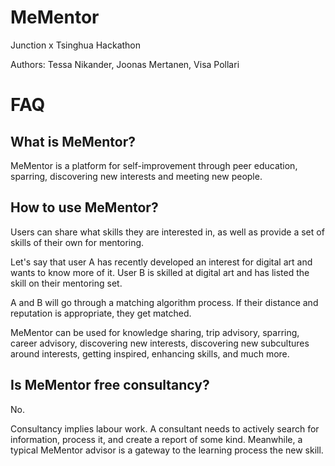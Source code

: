 # MeMentor

Junction x Tsinghua Hackathon

Authors: Tessa Nikander, Joonas Mertanen, Visa Pollari

# FAQ

## What is MeMentor?

MeMentor is a platform for self-improvement through peer education,
sparring, discovering new interests and meeting new people.

## How to use MeMentor?

Users can share what skills they are interested in, as well as provide a set of skills of their own for mentoring.

Let's say that user A has recently developed an interest for digital art and wants to know more of it.
User B is skilled at digital art and has listed the skill on their mentoring set.

A and B will go through a matching algorithm process. If their distance and reputation is appropriate, they get matched.

MeMentor can be used for
knowledge sharing,
trip advisory,
sparring,
career advisory,
discovering new interests,
discovering new subcultures around interests,
getting inspired,
enhancing skills,
and much more.

## Is MeMentor free consultancy?

No.

Consultancy implies labour work. A consultant needs to actively search for information, process it, and create a report of some kind.
Meanwhile, a typical MeMentor advisor is a gateway to the learning process the new skill.
